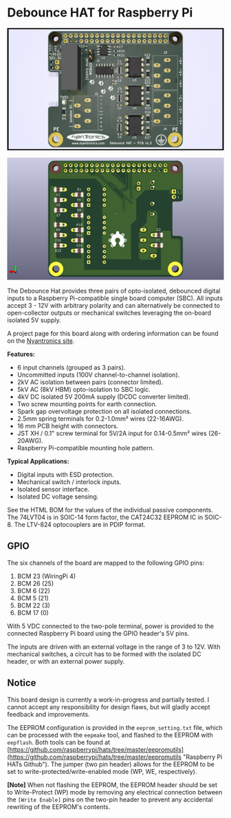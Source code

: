 # Debounce HAT for Raspberry Pi #

![Debounce HAT](debounce_shield_rev1_2_002.jpg)

![Debounce HAT back](debounce_shield_rev1_2_002a.jpg)

The Debounce Hat provides three pairs of opto-isolated, debounced digital inputs to a Raspberry Pi-compatible single board computer (SBC).
All inputs accept 3 - 12V with arbitrary polarity and can alternatively be connected to open-collector outputs or mechanical switches leveraging the on-board isolated 5V supply.

A project page for this board along with ordering information can be found on the [Nyantronics site](http://www.nyantronics.com/debounce_hat.php "Debounce HAT on Nyantronics site").

**Features:**
  

-  6 input channels (grouped as 3 pairs).
-  Uncommitted inputs (100V channel-to-channel isolation).
-  2kV AC isolation between pairs (connector limited).
-  5kV AC (8kV HBM) opto-isolation to SBC logic.
-  4kV DC isolated 5V 200mA supply (DCDC converter limited).
-  Two screw mounting points for earth connection.
-  Spark gap overvoltage protection on all isolated connections.
-  2.5mm spring terminals for 0.2-1.0mm² wires (22-16AWG).
-  16 mm PCB height with connectors.
-  JST XH / 0.1" screw terminal for 5V/2A input for 0.14-0.5mm² wires (26-20AWG).
-  Raspberry Pi-compatible mounting hole pattern.
  
**Typical Applications:**

-  Digital inputs with ESD protection.
-  Mechanical switch / interlock inputs.
-  Isolated sensor interface.
-  Isolated DC voltage sensing.

  
See the HTML BOM for the values of the individual passive components. The 74LVT04 is in SOIC-14 form factor, the CAT24C32 EEPROM IC in SOIC-8. The LTV-824 optocouplers are in PDIP format.

## GPIO ##

The six channels of the board are mapped to the following GPIO pins:

  1. BCM 23 (WiringPi 4)
  2. BCM 26 (25)
  3. BCM 6 (22)
  4. BCM 5 (21)
  5. BCM 22 (3)
  6. BCM 17 (0)


With 5 VDC connected to the two-pole terminal, power is provided to the connected Raspberry Pi board using the GPIO header's 5V pins.

The inputs are driven with an external voltage in the range of 3 to 12V. With mechanical switches, a circuit has to be formed with the isolated DC header, or with an external power supply.


## Notice ##

This board design is currently a work-in-progress and partially tested. I cannot accept any responsibility for design flaws, but will gladly accept feedback and improvements.

The EEPROM configuration is provided in the `eeprom_setting.txt` file, which can be processed with the `eepmake` tool, and flashed to the EEPROM with `eepflash`. Both tools can be found at [https://github.com/raspberrypi/hats/tree/master/eepromutils](https://github.com/raspberrypi/hats/tree/master/eepromutils "Raspberry Pi HATs Github"). The jumper (two pin header) allows for the EEPROM to be set to write-protected/write-enabled mode (WP, WE, respectively).

**[Note]** When not flashing the EEPROM, the EEPROM header should be set to Write-Protect (WP) mode by removing any electrical connection between the `[Write Enable]` pins on the two-pin header to prevent any accidental rewriting of the EEPROM's contents.